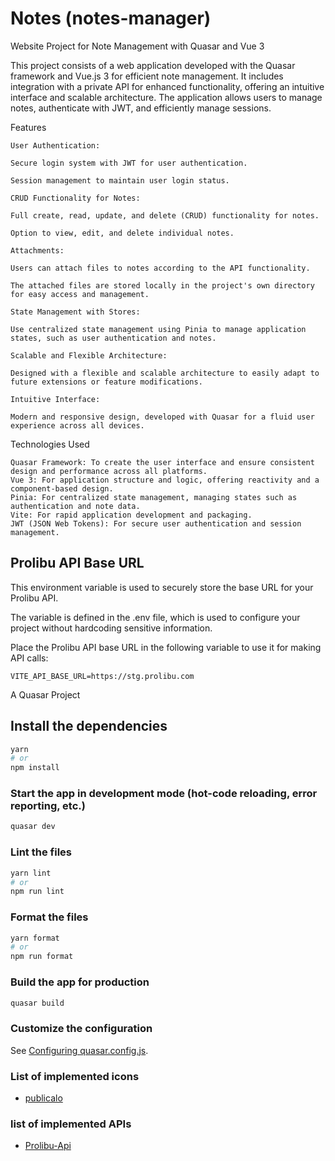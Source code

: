 # Notes (notes-manager)

Website Project for Note Management with Quasar and Vue 3

This project consists of a web application developed with the Quasar framework and Vue.js 3 for efficient note management. It includes integration with a private API for enhanced functionality, offering an intuitive interface and scalable architecture. The application allows users to manage notes, authenticate with JWT, and efficiently manage sessions.

Features

    User Authentication:

    Secure login system with JWT for user authentication.

    Session management to maintain user login status.

    CRUD Functionality for Notes:

    Full create, read, update, and delete (CRUD) functionality for notes.

    Option to view, edit, and delete individual notes.

    Attachments:

    Users can attach files to notes according to the API functionality.

    The attached files are stored locally in the project's own directory for easy access and management.

    State Management with Stores:

    Use centralized state management using Pinia to manage application states, such as user authentication and notes.

    Scalable and Flexible Architecture:

    Designed with a flexible and scalable architecture to easily adapt to future extensions or feature modifications.

    Intuitive Interface:

    Modern and responsive design, developed with Quasar for a fluid user experience across all devices.

Technologies Used

    Quasar Framework: To create the user interface and ensure consistent design and performance across all platforms.
    Vue 3: For application structure and logic, offering reactivity and a component-based design.
    Pinia: For centralized state management, managing states such as authentication and note data.
    Vite: For rapid application development and packaging.
    JWT (JSON Web Tokens): For secure user authentication and session management.

## Prolibu API Base URL

This environment variable is used to securely store the base URL for your Prolibu API.

The variable is defined in the .env file, which is used to configure your project without hardcoding sensitive information.

Place the Prolibu API base URL in the following variable to use it for making API calls:

    VITE_API_BASE_URL=https://stg.prolibu.com

A Quasar Project

## Install the dependencies

```bash
yarn
# or
npm install
```

### Start the app in development mode (hot-code reloading, error reporting, etc.)

```bash
quasar dev
```

### Lint the files

```bash
yarn lint
# or
npm run lint
```

### Format the files

```bash
yarn format
# or
npm run format
```

### Build the app for production

```bash
quasar build
```

### Customize the configuration

See [Configuring quasar.config.js](https://v2.quasar.dev/quasar-cli-vite/quasar-config-js).

### List of implemented icons

- [publicalo](https://www.flaticon.es/icono-gratis/publicalo_889648?term=notes&related_id=889648)

### list of implemented APIs

- [Prolibu-Api](https://stg.prolibu.com)
